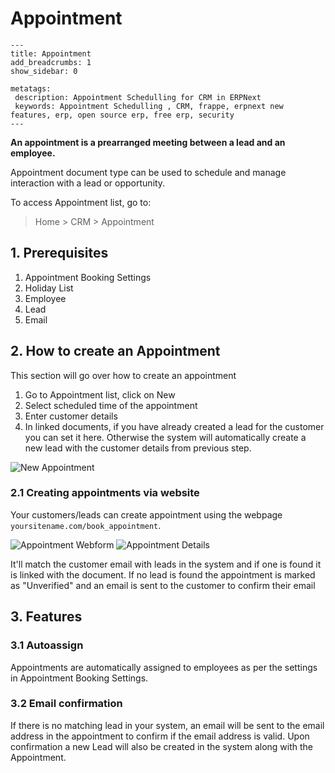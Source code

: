 # Appointment

```
---
title: Appointment
add_breadcrumbs: 1
show_sidebar: 0

metatags:
 description: Appointment Schedulling for CRM in ERPNext
 keywords: Appointment Schedulling , CRM, frappe, erpnext new features, erp, open source erp, free erp, security
---
```

**An appointment is a prearranged meeting between a lead and an employee.**

Appointment document type can be used to schedule and manage interaction with a lead or opportunity. 

To access Appointment list, go to:
> Home > CRM > Appointment 

## 1. Prerequisites

1. Appointment Booking Settings
2. Holiday List
3. Employee
4. Lead
5. Email

## 2. How to create an Appointment

This section will go over how to create an appointment

1. Go to Appointment list, click on New
2. Select scheduled time of the appointment
3. Enter customer details
4. In linked documents, if you have already created a lead for the customer you can set it here. Otherwise the system will automatically create a new lead with the customer details from previous step.

![New Appointment](/docs/assets/img/crm/new-appointment.png)
### 2.1 Creating appointments via website

Your customers/leads can create appointment using the webpage `yoursitename.com/book_appointment`. 

![Appointment Webform](/docs/assets/img/crm/appointment-webform.png)
![Appointment Details](/docs/assets/img/crm/appointment-details.png)

It'll match the customer email with leads in the system and if one is found it is linked with the document.
If no lead is found the appointment is marked as "Unverified" and an email is sent to the customer to confirm their email

## 3. Features

### 3.1 Autoassign

Appointments are automatically assigned to employees as per the settings in Appointment Booking Settings. 

### 3.2 Email confirmation

If there is no matching lead in your system, an email will be sent to the email address in the appointment to confirm if the email address is valid. Upon confirmation a new Lead will also be created in the system along with the Appointment.